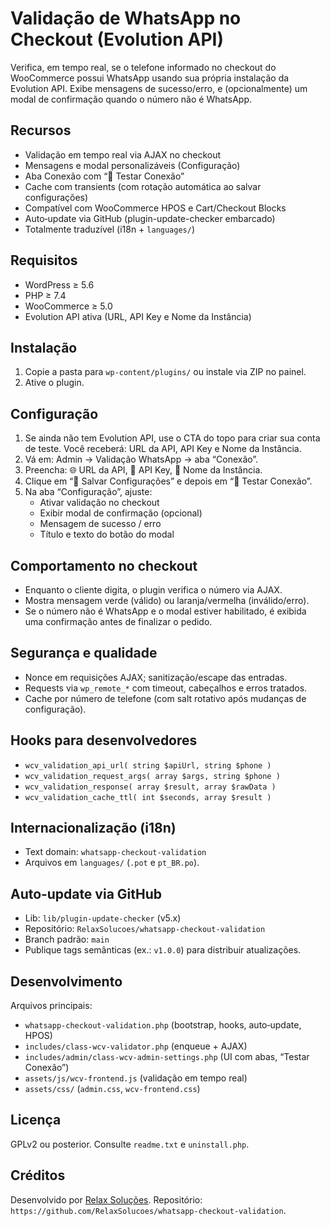 # Validação de WhatsApp no Checkout (Evolution API)

Verifica, em tempo real, se o telefone informado no checkout do WooCommerce possui WhatsApp usando sua própria instalação da Evolution API. Exibe mensagens de sucesso/erro, e (opcionalmente) um modal de confirmação quando o número não é WhatsApp.

## Recursos
- Validação em tempo real via AJAX no checkout
- Mensagens e modal personalizáveis (Configuração)
- Aba Conexão com “🧪 Testar Conexão”
- Cache com transients (com rotação automática ao salvar configurações)
- Compatível com WooCommerce HPOS e Cart/Checkout Blocks
- Auto‑update via GitHub (plugin-update-checker embarcado)
- Totalmente traduzível (i18n + `languages/`)

## Requisitos
- WordPress ≥ 5.6
- PHP ≥ 7.4
- WooCommerce ≥ 5.0
- Evolution API ativa (URL, API Key e Nome da Instância)

## Instalação
1. Copie a pasta para `wp-content/plugins/` ou instale via ZIP no painel.
2. Ative o plugin.

## Configuração
1. Se ainda não tem Evolution API, use o CTA do topo para criar sua conta de teste. Você receberá: URL da API, API Key e Nome da Instância.
2. Vá em: Admin → Validação WhatsApp → aba “Conexão”.
3. Preencha: 🌐 URL da API, 🔑 API Key, 📱 Nome da Instância.
4. Clique em “💾 Salvar Configurações” e depois em “🧪 Testar Conexão”.
5. Na aba “Configuração”, ajuste:
   - Ativar validação no checkout
   - Exibir modal de confirmação (opcional)
   - Mensagem de sucesso / erro
   - Título e texto do botão do modal

## Comportamento no checkout
- Enquanto o cliente digita, o plugin verifica o número via AJAX.
- Mostra mensagem verde (válido) ou laranja/vermelha (inválido/erro).
- Se o número não é WhatsApp e o modal estiver habilitado, é exibida uma confirmação antes de finalizar o pedido.

## Segurança e qualidade
- Nonce em requisições AJAX; sanitização/escape das entradas.
- Requests via `wp_remote_*` com timeout, cabeçalhos e erros tratados.
- Cache por número de telefone (com salt rotativo após mudanças de configuração).

## Hooks para desenvolvedores
- `wcv_validation_api_url( string $apiUrl, string $phone )`
- `wcv_validation_request_args( array $args, string $phone )`
- `wcv_validation_response( array $result, array $rawData )`
- `wcv_validation_cache_ttl( int $seconds, array $result )`

## Internacionalização (i18n)
- Text domain: `whatsapp-checkout-validation`
- Arquivos em `languages/` (`.pot` e `pt_BR.po`).

## Auto‑update via GitHub
- Lib: `lib/plugin-update-checker` (v5.x)
- Repositório: `RelaxSolucoes/whatsapp-checkout-validation`
- Branch padrão: `main`
- Publique tags semânticas (ex.: `v1.0.0`) para distribuir atualizações.

## Desenvolvimento
Arquivos principais:
- `whatsapp-checkout-validation.php` (bootstrap, hooks, auto‑update, HPOS)
- `includes/class-wcv-validator.php` (enqueue + AJAX)
- `includes/admin/class-wcv-admin-settings.php` (UI com abas, “Testar Conexão”)
- `assets/js/wcv-frontend.js` (validação em tempo real)
- `assets/css/` (`admin.css`, `wcv-frontend.css`)

## Licença
GPLv2 ou posterior. Consulte `readme.txt` e `uninstall.php`.

## Créditos
Desenvolvido por [Relax Soluções](https://relaxsolucoes.online). Repositório: `https://github.com/RelaxSolucoes/whatsapp-checkout-validation`.


